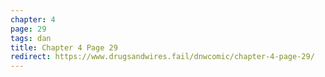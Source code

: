 ```yaml
---
chapter: 4
page: 29
tags: dan
title: Chapter 4 Page 29
redirect: https://www.drugsandwires.fail/dnwcomic/chapter-4-page-29/
---
```

